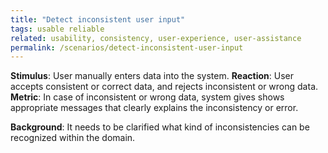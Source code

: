 ```yaml
---
title: "Detect inconsistent user input"
tags: usable reliable
related: usability, consistency, user-experience, user-assistance
permalink: /scenarios/detect-inconsistent-user-input
---
```


<div class="arc42-help" markdown="1">


**Stimulus**: User manually enters data into the system.
**Reaction**: User accepts consistent or correct data, and rejects inconsistent or wrong data. 
**Metric**: In case of inconsistent or wrong data, system gives shows appropriate messages that clearly explains the inconsistency or error.

**Background**: It needs to be clarified what kind of inconsistencies can be recognized within the domain.

</div><br>





